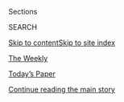 <div id="app">

<div>

<div class="NYTAppHideMasthead css-zz1s19 e1suatyy0">

<div class="section css-ui9rw0 e1suatyy2">

<div class="css-11hrj97 er09x8g0">

<div class="css-6n7j50">

</div>

<span class="css-1dv1kvn">Sections</span>

<div class="css-10488qs">

<span class="css-1dv1kvn">SEARCH</span>

</div>

[Skip to content](#site-content)[Skip to site index](#site-index)

</div>

<div id="masthead-section-label" class="css-1fnb9ct eaxe0e00">

[The
Weekly](https://www.nytimes3xbfgragh.onion/section/the-weekly)

</div>

<div class="css-10698na e1huz5gh0">

</div>

</div>

<div id="masthead-bar-one" class="section hasLinks css-15hmgas e1csuq9d3">

<div class="css-uqyvli e1csuq9d0">

</div>

<div class="css-1uqjmks e1csuq9d1">

</div>

<div class="css-9e9ivx">

[](https://myaccount.nytimes3xbfgragh.onion/auth/login?response_type=cookie&client_id=vi)

</div>

<div class="css-1bvtpon e1csuq9d2">

[Today’s Paper](https://www.nytimes3xbfgragh.onion/section/todayspaper)

</div>

</div>

</div>

</div>

<div data-aria-hidden="false">

<div id="site-content" data-role="main">

<div class="css-1ffjgkm">

</div>

<div id="top-wrapper" class="css-15p45cc eaca97t0" type="top">

<div id="top-slug" class="css-19x0jxb eaca97t1" hidden="">

Advertisement

</div>

[Continue reading the main
story](#after-top)

<div class="ad top-wrapper" style="text-align:center;height:100%;display:block;min-height:90px">

<div id="top" class="place-ad" data-position="top" data-size-key="top">

</div>

</div>

<div id="after-top">

</div>

</div>

<div id="collection-the-weekly" class="section css-15h4p1b e9abtgs0">

<div class="css-1j21atc e1svk9qx1">

<div class="css-fmiefx e1svk9qx2">

<div class="css-1hk7r2m eu54l5x0">

<div id="sponsor-wrapper" class="css-7a1pgi eaca97t0" type="sponsor" hidden="">

<div id="sponsor-slug" class="css-1l4mleb eaca97t1" hidden="">

Supported by

</div>

[Continue reading the main
story](#after-sponsor)

<div id="sponsor" class="ad sponsor-wrapper" style="text-align:left;height:100%;display:block">

</div>

<div id="after-sponsor">

</div>

</div>

</div>

</div>

<div class="css-nfcc9b e1svk9qx3">

<div class="css-vl9dhg e1svk9qx5">

<div class="css-1nrhkj6 e1svk9qx6">

# The Weekly

<div class="follow-button-placeholder" data-collection-id="">

</div>

</div>

## <span>A new TV series from The New York Times, Friday on FX at 10/9c and streaming on Hulu.</span>

</div>

</div>

## <span>A new TV series from The New York Times, Friday on FX at 10/9c and streaming on Hulu.</span>

</div>

<div class="css-4svvz1 ekkqrpp0">

<div id="collection-highlights-container" class="section css-18l1u7x e46isfb1">

<div class="css-m1whxf ekkqrpp1">

## Highlights

1.  ![<span class="css-1nk1g0h e1oaj3zl2"><span class="css-1dv1kvn">Credit</span>Tyler
    Hicks/The New York
    Times</span>](https://static01.graylady3jvrrxbe.onion/images/2020/03/20/autossell/20theweekly-arms-coverphoto/yemen090515_0369-threeByTwoMediumAt2X.jpg)
    
    <div class="css-xbztij">
    
    <div class="css-1hyfx7x">
    
    [![](https://static01.graylady3jvrrxbe.onion/images/2020/03/20/autossell/20theweekly-arms-coverphoto/yemen090515_0369-thumbStandard.jpg)](/2020/03/20/the-weekly/saudi-arabia-yemen-raytheon.html)
    
    </div>
    
    ### The Weekly
    
    ## [How the Promise of American Jobs Became Entangled in a Faraway War](/2020/03/20/the-weekly/saudi-arabia-yemen-raytheon.html)
    
    Arms sales to Middle Eastern allies that were meant to shore up
    American jobs are supplying the bombs that have killed thousands of
    civilians in Yemen. How responsible is the U.S.
        government?
    
    <span class="css-me3p27"></span>
    
    </div>

2.  1.  ![<span class="css-1nk1g0h e1oaj3zl2"><span class="css-1dv1kvn">Credit</span></span>](https://static01.graylady3jvrrxbe.onion/images/2020/03/13/universal/13theweekly-nigeria-promo1/13theweekly-nigeria-promo1-threeByTwoMediumAt2X-v3.jpg)
        
        <div class="css-1r9cexg">
        
        <div class="css-1ox3lt4">
        
        [![](https://static01.graylady3jvrrxbe.onion/images/2020/03/13/universal/13theweekly-nigeria-promo1/13theweekly-nigeria-promo1-thumbStandard-v3.jpg)](/2020/03/13/the-weekly/nigeria-boko-haram-girls-kidnapping.html)
        
        </div>
        
        ### The Weekly
        
        ## [Meet the Woman Who Outsmarted Boko Haram](/2020/03/13/the-weekly/nigeria-boko-haram-girls-kidnapping.html)
        
        Kidnapped and ordered to carry out suicide bombings, Balaraba
        intentionally botched her missions, buying time before her
        dramatic
        rescue.
        
        <span class="css-me3p27"></span>
        
        </div>
    
    2.  ![<span class="css-1nk1g0h e1oaj3zl2"><span class="css-1dv1kvn">Credit</span></span>](https://static01.graylady3jvrrxbe.onion/images/2020/02/28/autossell/28theweekly-sicario-promopic/28theweekly-sicario-promopic-threeByTwoMediumAt2X-v2.jpg)
        
        <div class="css-1r9cexg">
        
        <div class="css-1ox3lt4">
        
        [![](https://static01.graylady3jvrrxbe.onion/images/2020/02/28/autossell/28theweekly-sicario-promopic/NYTW_SICARIO_JPEG-022720-thumbStandard.jpg)](/2020/02/28/the-weekly/mexico-cartels-police.html)
        
        </div>
        
        ### The Weekly
        
        ## [A Mexican Police Chief’s Handshake Deal With a Sicario](/2020/02/28/the-weekly/mexico-cartels-police.html)
        
        An epidemic of violence in Mexico and endemic corruption pushed
        a police chief to try something new — an off-the-books witness
        protection program for assassins willing to turn on their
        cartels.
        
        <span class="css-me3p27"></span>
        
        </div>
    
    3.  ![<span class="css-1nk1g0h e1oaj3zl2"><span class="css-1dv1kvn">Credit</span></span>](https://static01.graylady3jvrrxbe.onion/images/2020/02/21/universal/21theweekly-bronx-promo/21theweekly-bronx-promo-threeByTwoMediumAt2X-v2.jpg)
        
        <div class="css-1r9cexg">
        
        <div class="css-1ox3lt4">
        
        [![](https://static01.graylady3jvrrxbe.onion/images/2020/02/21/universal/21theweekly-bronx-promo/21theweekly-bronx-promo-thumbStandard-v2.jpg)](/2020/02/21/the-weekly/child-abuse-willowbrook-union-ave-bronx-si.html)
        
        </div>
        
        ### The Weekly
        
        ## [Broken Trust: A Cycle of Abuse](/2020/02/21/the-weekly/child-abuse-willowbrook-union-ave-bronx-si.html)
        
        Decades after children endured inhumane treatment at a notorious
        state institution, some of them were abused again at a group
        home for adults.
        
        <span class="css-me3p27"></span>
        
        </div>

</div>

</div>

<div id="mid1-wrapper" class="css-1mn4oms eaca97t0" type="rank">

<div id="mid1-slug" class="css-1tag3rd eaca97t1">

Advertisement

</div>

[Continue reading the main
story](#after-mid1)

<div id="mid1" class="ad mid1-wrapper" style="text-align:center;height:100%;display:block">

</div>

<div id="after-mid1">

</div>

</div>

<div class="section 5-band css-jhqenn ep7jkp60">

## [Full Episodes](/spotlight/full-episodes-of-the-weekly)

[More in Full Episodes
    »](/spotlight/full-episodes-of-the-weekly)

1.  ![<span class="css-1hhnwbi e1oaj3zl2"><span class="css-1dv1kvn">Credit</span></span>](https://static01.graylady3jvrrxbe.onion/images/2020/02/14/universal/14theweekly-hongkong-promopic3/14theweekly-hongkong-promopic3-videoLarge.jpg)
    
    <div class="css-10wtrbd">
    
    ## [How a Hong Kong Campus Became a Fiery Battlefield](/2020/02/14/the-weekly/hong-kong-protest-polyu.html)
    
    Watch video from behind the front lines of the police crackdown on
    protesters at Hong Kong Polytechnic University last
    year.
    
    <span class="css-me3p27"></span>
    
    </div>

2.  ![<span class="css-1hhnwbi e1oaj3zl2"><span class="css-1dv1kvn">Credit</span></span>](https://static01.graylady3jvrrxbe.onion/images/2020/01/13/universal/13theweekly-theendorsement-promo/13theweekly-theendorsement-promo-videoLarge.jpg)
    
    <div class="css-10wtrbd">
    
    ## [The Times Editorial Board Endorses Klobuchar and Warren](/2020/01/13/the-weekly/democratic-endorsement-2020.html)
    
    Watch how The Times editorial board decided to endorse two
    candidates in the Democratic presidential primary, and see the board
    interview the leading
    contenders.
    
    <span class="css-me3p27"></span>
    
    </div>

3.  ![<span class="css-1hhnwbi e1oaj3zl2"><span class="css-1dv1kvn">Credit</span>"The
    Weekly"/The New York
    Times/FX/Hulu</span>](https://static01.graylady3jvrrxbe.onion/images/2020/01/14/universal/14weekly/12theweekly-myblood-promo-videoLarge-v3.jpg)
    
    <div class="css-10wtrbd">
    
    ## [A Teenager’s Breakthrough Gene Therapy for Sickle Cell Disease](/2020/01/10/the-weekly/sickle-cell-dna-reset.html)
    
    Doctors reset Helen Obando’s DNA in an effort to cure her of a
    painful genetic blood disorder. She’s the youngest person to receive
    the
    treatment.
    
    <span class="css-me3p27"></span>
    
    </div>

4.  ![<span class="css-1hhnwbi e1oaj3zl2"><span class="css-1dv1kvn">Credit</span></span>](https://static01.graylady3jvrrxbe.onion/images/2019/12/29/universal/29theweekly-gallaghereffect-gallagherweapon/29theweekly-gallaghereffect-gallagherweapon-videoLarge.jpg)
    
    <div class="css-10wtrbd">
    
    ## [Confidential Videos Show Why Navy SEALs Reported Edward Gallagher](/2019/12/27/the-weekly/eddie-gallagher-navy-seal.html)
    
    Watch never-before-released video and confidential interviews with
    the Navy SEALs who accused Special Operations Chief Edward Gallagher
    of war
    crimes.
    
    <span class="css-me3p27"></span>
    
    </div>

5.  ![<span class="css-1hhnwbi e1oaj3zl2"><span class="css-1dv1kvn">Credit</span></span>](https://static01.graylady3jvrrxbe.onion/images/2019/12/01/universal/01theweekly-thehotlist-promoimage/01theweekly-thehotlist-promoimage-videoLarge.jpg)
    
    <div class="css-10wtrbd">
    
    ## [The Hunt for Jeffrey Epstein’s Hidden Files](/2019/11/29/the-weekly/jeffrey-epstein-secret-videos.html)
    
    A mysterious man told us he had surveillance footage from Jeffrey
    Epstein’s properties. Then his story took a turn.
    
    <span class="css-me3p27"></span>
    
    </div>

</div>

</div>

<div class="css-185go5a e1o5byef0">

<div class="css-15cbhtu">

  - [Latest](#stream-panel)
  - <span class="css-6n7j50">Search</span>
    <div class="control">
    <div class="label-container css-1dv1kvn">
    Search
    </div>
    <div class="css-wm4t3d">
    **<span id="clear-search-input" class="css-1dv1kvn">Clear this text
    input</span>
    </div>
    </div>
    <span class="css-1iovbfw"></span>

<div id="stream-panel" class="section css-8msx5b e1jz0cab1">

<div class="css-13mho3u">

1.  
    
    <div class="css-1cp3ece">
    
    <div class="css-1l4spti">
    
    [](/2020/07/17/style/americans-with-disabilities-act.html)
    
    <div class="css-79elbk">
    
    ![](https://static01.graylady3jvrrxbe.onion/images/2020/07/26/multimedia/17ADA-generation-01/17ADA-generation-01-thumbWide.jpg?quality=75&auto=webp&disable=upscale)
    
    </div>
    
    ## Disability Pride: The High Expectations of a New Generation
    
    Millions of young people grew up knowing the landmark Americans With
    Disabilities Act as a birthright. They now demand its guarantees —
    and even more.
    
    <div class="css-1nqbnmb ea5icrr0">
    
    By <span class="css-1n7hynb">Joseph
    Shapiro</span>
    
    </div>
    
    </div>
    
    <div class="css-1lc2l26 e1xfvim33">
    
    </div>
    
    </div>

2.  
    
    <div class="css-1cp3ece">
    
    <div class="css-1l4spti">
    
    [](/2019/11/22/the-weekly/deepfake-joe-rogan.html)
    
    <div class="css-79elbk">
    
    ![](https://static01.graylady3jvrrxbe.onion/images/2019/11/24/autossell/NYTW_DFK_UHD-6__FINAL_20191106/NYTW_DFK_UHD-6__FINAL_20191106-thumbWide-v3.jpg?quality=75&auto=webp&disable=upscale)
    
    </div>
    
    ## Deepfakes — Believe at Your Own Risk
    
    Watch — very closely — as these A.I. engineers create ultrarealistic
    videos that will have you questioning
    reality.
    
    <div class="css-1nqbnmb ea5icrr0">
    
    </div>
    
    </div>
    
    <div class="css-1lc2l26 e1xfvim33">
    
    </div>
    
    </div>

3.  
    
    <div class="css-1cp3ece">
    
    <div class="css-1l4spti">
    
    [](/2019/11/17/the-weekly/the-weekly-outside-the-us.html)
    
    <div class="css-79elbk">
    
    ![](https://static01.graylady3jvrrxbe.onion/images/2019/05/07/autossell/the-weekly-trailer-cover/the-weekly-trailer-cover-thumbWide.png?quality=75&auto=webp&disable=upscale)
    
    </div>
    
    ## Here’s How You Can Watch The Times’s New TV Show Outside the U.S.
    
    Tune in to "The Weekly" on these international
    channels. 
    
    <div class="css-1nqbnmb ea5icrr0">
    
    </div>
    
    </div>
    
    <div class="css-1lc2l26 e1xfvim33">
    
    </div>
    
    </div>

4.  
    
    <div class="css-1cp3ece">
    
    <div class="css-1l4spti">
    
    [](/2019/11/15/the-weekly/el-chapo-guzman-son.html)
    
    <div class="css-79elbk">
    
    ![](https://static01.graylady3jvrrxbe.onion/images/2019/12/17/universal/17theweekly-sonofelchapo-son/17theweekly-sonofelchapo-son-thumbWide.png?quality=75&auto=webp&disable=upscale)
    
    </div>
    
    ## The Plan to Rescue El Chapo’s Son: Chaos, Guns and Fear
    
    One of Mexico’s most notorious drug cartels turned a city into a war
    zone for a day. Watch how gunmen took on the army — and
    won.
    
    <div class="css-1nqbnmb ea5icrr0">
    
    </div>
    
    </div>
    
    <div class="css-1lc2l26 e1xfvim33">
    
    </div>
    
    </div>

5.  
    
    <div class="css-1cp3ece">
    
    <div class="css-1l4spti">
    
    [](/2019/11/11/reader-center/yoga-touch-reporting.html)
    
    <div class="css-79elbk">
    
    ![](https://static01.graylady3jvrrxbe.onion/images/2019/11/14/universal/11theweekly-yoga-timesinsiderpromo/11theweekly-yoga-timesinsiderpromo-thumbWide.jpg?quality=75&auto=webp&disable=upscale)
    
    </div>
    
    ### <span class="css-m70j1g">Times Insider</span>
    
    ## How Did I Get That Yoga Story? You Really Had to Be There
    
    As I participated in a workshop, the story came to life right in
    front of my eyes, right in front of the TV camera for “The Weekly.”
    
    <div class="css-1nqbnmb ea5icrr0">
    
    By <span class="css-1n7hynb">Katherine
    Rosman</span>
    
    </div>
    
    </div>
    
    <div class="css-1lc2l26 e1xfvim33">
    
    </div>
    
    </div>

6.  
    
    <div class="css-1cp3ece">
    
    <div class="css-1l4spti">
    
    [](/2019/11/08/the-weekly/yoga-consent-touch.html)
    
    <div class="css-79elbk">
    
    ![](https://static01.graylady3jvrrxbe.onion/images/2019/11/10/universal/10theweekly-yoga-hotyoga/10theweekly-yoga-hotyoga-thumbWide.jpg?quality=75&auto=webp&disable=upscale)
    
    </div>
    
    ## In Yoga, Blurry Lines Easily Crossed
    
    The hands-on teaching practices of some of yoga’s most celebrated
    gurus — and accusations of inappropriate touch that may have gone
    too far — raise questions about
    consent.
    
    <div class="css-1nqbnmb ea5icrr0">
    
    </div>
    
    </div>
    
    <div class="css-1lc2l26 e1xfvim33">
    
    </div>
    
    </div>

7.  
    
    <div class="css-1cp3ece">
    
    <div class="css-1l4spti">
    
    [](/2019/11/01/the-weekly/breathalyzer-drunk-driving.html)
    
    <div class="css-79elbk">
    
    ![](https://static01.graylady3jvrrxbe.onion/images/2019/11/03/universal/03theweekly-breathalyzer-breathalyzercloseup/03theweekly-breathalyzer-breathalyzercloseup-thumbWide.jpg?quality=75&auto=webp&disable=upscale)
    
    </div>
    
    ## Breath Tests Aim to Stop Drunk Driving. Can We Trust the Results?
    
    Tens of thousands of breath tests in more than a dozen states have
    been thrown out by judges. What does it mean if we can’t rely on
    this
    test?
    
    <div class="css-1nqbnmb ea5icrr0">
    
    </div>
    
    </div>
    
    <div class="css-1lc2l26 e1xfvim33">
    
    </div>
    
    </div>

8.  
    
    <div class="css-1cp3ece">
    
    <div class="css-1l4spti">
    
    [](/2019/10/25/the-weekly/don-mcgahn-trump-courts.html)
    
    <div class="css-79elbk">
    
    ![](https://static01.graylady3jvrrxbe.onion/images/2019/10/27/universal/27theweekly-mcgahn-mcgahn5/27theweekly-mcgahn-mcgahn5-thumbWide.jpg?quality=75&auto=webp&disable=upscale)
    
    </div>
    
    ## Who Is Don McGahn, the Lawyer Behind Trump’s Court Makeover?
    
    As White House counsel, Don McGahn helped reshape the federal
    judiciary for a
    generation.
    
    <div class="css-1nqbnmb ea5icrr0">
    
    </div>
    
    </div>
    
    <div class="css-1lc2l26 e1xfvim33">
    
    </div>
    
    </div>

9.  
    
    <div class="css-1cp3ece">
    
    <div class="css-1l4spti">
    
    [](/2019/10/18/the-weekly/nyc-schools-segregation.html)
    
    <div class="css-79elbk">
    
    ![](https://static01.graylady3jvrrxbe.onion/images/2019/10/20/universal/20theweekly-segregatedcity-promo/20theweekly-segregatedcity-promo-thumbWide-v4.jpg?quality=75&auto=webp&disable=upscale)
    
    </div>
    
    ## The Fight to Desegregate New York Schools
    
    Can the largest public school system in the U.S. educate students
    fairly if it’s also one of the most
    segregated?
    
    <div class="css-1nqbnmb ea5icrr0">
    
    </div>
    
    </div>
    
    <div class="css-1lc2l26 e1xfvim33">
    
    </div>
    
    </div>

10. 
    
    <div class="css-1cp3ece">
    
    <div class="css-1l4spti">
    
    [](/2019/10/11/the-weekly/rudy-giuliani-trump-ukraine.html)
    
    <div class="css-79elbk">
    
    ![](https://static01.graylady3jvrrxbe.onion/images/2019/10/13/universal/13theweekly-rudy-trumprudy/13theweekly-rudy-trumprudy-thumbWide-v2.png?quality=75&auto=webp&disable=upscale)
    
    </div>
    
    ## How Did Rudy Giuliani Get Here?
    
    A special episode of “The Weekly” shows how Rudy Giuliani’s wild,
    decades-long career brought him to this moment.
    
    <div class="css-1nqbnmb ea5icrr0">
    
    </div>
    
    </div>
    
    <div class="css-1lc2l26 e1xfvim33">
    
    </div>
    
    </div>

<div class="css-13mho3u">

<div class="css-1t62hi8">

<div class="css-1stvaey">

Show
More

<div>

<div style="border:0;clip:rect(0 0 0 0);height:1px;margin:-1px;overflow:hidden;white-space:nowrap;padding:0;width:1px;position:absolute" data-role="log" data-aria-live="assertive">

</div>

<div style="border:0;clip:rect(0 0 0 0);height:1px;margin:-1px;overflow:hidden;white-space:nowrap;padding:0;width:1px;position:absolute" data-role="log" data-aria-live="assertive">

</div>

<div style="border:0;clip:rect(0 0 0 0);height:1px;margin:-1px;overflow:hidden;white-space:nowrap;padding:0;width:1px;position:absolute" data-role="log" data-aria-live="polite">

</div>

<div style="border:0;clip:rect(0 0 0 0);height:1px;margin:-1px;overflow:hidden;white-space:nowrap;padding:0;width:1px;position:absolute" data-role="log" data-aria-live="polite">

</div>

</div>

</div>

</div>

</div>

</div>

<div class="css-g6hk37 supplemental">

<div id="mid2-wrapper" class="css-10wkyv7 eaca97t0" type="lede">

<div id="mid2-slug" class="css-1tag3rd eaca97t1">

Advertisement

</div>

[Continue reading the main
story](#after-mid2)

<div id="mid2" class="ad mid2-wrapper" style="text-align:center;height:100%;display:block;min-height:250px">

</div>

<div id="after-mid2">

</div>

</div>

## Follow Us

<div class="module-body">

  - [**<span data-aria-hidden="true">TheWeekly</span><span class="css-1dv1kvn">twitter
    page for
    TheWeekly</span>](https://twitter.com/TheWeekly)
  - [**<span data-aria-hidden="true">TheWeekly</span><span class="css-1dv1kvn">instagram
    page for TheWeekly</span>](https://instagram.com/TheWeekly)

</div>

<div id="mktg-wrapper" class="css-oxle51 eaca97t0" type="mktg">

<div id="mktg-slug" class="css-1tag3rd eaca97t1">

Advertisement

</div>

[Continue reading the main
story](#after-mktg)

<div id="mktg" class="ad mktg-wrapper" style="text-align:center;height:100%;display:block">

</div>

<div id="after-mktg">

</div>

</div>

</div>

</div>

</div>

</div>

</div>

</div>

## Site Index

<div>

</div>

## Site Information Navigation

  - [© <span>2020</span> <span>The New York Times
    Company</span>](https://help.nytimes3xbfgragh.onion/hc/en-us/articles/115014792127-Copyright-notice)

<!-- end list -->

  - [NYTCo](https://www.nytco.com/)
  - [Contact
    Us](https://help.nytimes3xbfgragh.onion/hc/en-us/articles/115015385887-Contact-Us)
  - [Work with us](https://www.nytco.com/careers/)
  - [Advertise](https://nytmediakit.com/)
  - [T Brand Studio](http://www.tbrandstudio.com/)
  - [Your Ad
    Choices](https://www.nytimes3xbfgragh.onion/privacy/cookie-policy#how-do-i-manage-trackers)
  - [Privacy](https://www.nytimes3xbfgragh.onion/privacy)
  - [Terms of
    Service](https://help.nytimes3xbfgragh.onion/hc/en-us/articles/115014893428-Terms-of-service)
  - [Terms of
    Sale](https://help.nytimes3xbfgragh.onion/hc/en-us/articles/115014893968-Terms-of-sale)
  - [Site
    Map](https://spiderbites.nytimes3xbfgragh.onion)
  - [Help](https://help.nytimes3xbfgragh.onion/hc/en-us)
  - [Subscriptions](https://www.nytimes3xbfgragh.onion/subscription?campaignId=37WXW)

</div>

</div>
